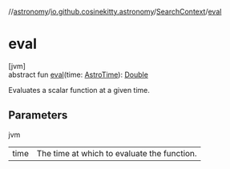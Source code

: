 //[astronomy](../../../index.md)/[io.github.cosinekitty.astronomy](../index.md)/[SearchContext](index.md)/[eval](eval.md)

# eval

[jvm]\
abstract fun [eval](eval.md)(time: [AstroTime](../-astro-time/index.md)): [Double](https://kotlinlang.org/api/latest/jvm/stdlib/kotlin/-double/index.html)

Evaluates a scalar function at a given time.

## Parameters

jvm

| | |
|---|---|
| time | The time at which to evaluate the function. |
